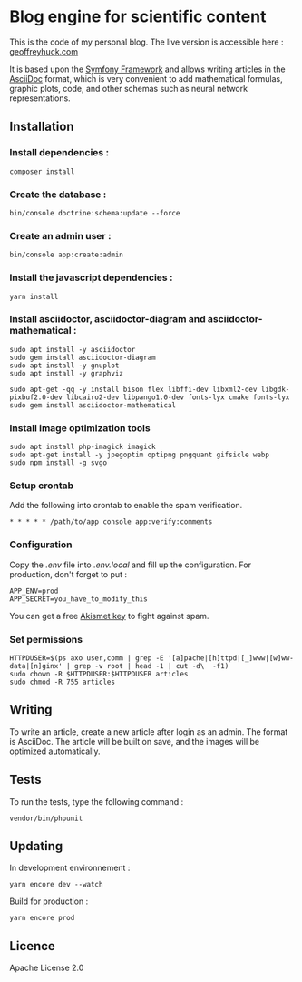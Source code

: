 # Blog engine for scientific content

This is the code of my personal blog. The live version is accessible here : [geoffreyhuck.com](https://geoffreyhuck.com)

It is based upon the [Symfony Framework](https://github.com/symfony/symfony) and allows writing articles in the [AsciiDoc](https://asciidoc.org) format, which is very convenient to add mathematical formulas, graphic plots, code, and other schemas such as neural network representations.

## Installation

### Install dependencies :

    composer install

### Create the database :

    bin/console doctrine:schema:update --force

### Create an admin user :

    bin/console app:create:admin

### Install the javascript dependencies :

    yarn install

### Install asciidoctor, asciidoctor-diagram and asciidoctor-mathematical :

    sudo apt install -y asciidoctor
    sudo gem install asciidoctor-diagram
    sudo apt install -y gnuplot
    sudo apt install -y graphviz

    sudo apt-get -qq -y install bison flex libffi-dev libxml2-dev libgdk-pixbuf2.0-dev libcairo2-dev libpango1.0-dev fonts-lyx cmake fonts-lyx
    sudo gem install asciidoctor-mathematical

### Install image optimization tools

    sudo apt install php-imagick imagick
    sudo apt-get install -y jpegoptim optipng pngquant gifsicle webp
    sudo npm install -g svgo

### Setup crontab

Add the following into crontab to enable the spam verification.

    * * * * * /path/to/app console app:verify:comments

### Configuration

Copy the *.env* file into *.env.local* and fill up the configuration. For production, don't forget to put :

    APP_ENV=prod
    APP_SECRET=you_have_to_modify_this

You can get a free [Akismet key](https://akismet.com/signup/) to fight against spam.

### Set permissions

    HTTPDUSER=$(ps axo user,comm | grep -E '[a]pache|[h]ttpd|[_]www|[w]ww-data|[n]ginx' | grep -v root | head -1 | cut -d\  -f1)
    sudo chown -R $HTTPDUSER:$HTTPDUSER articles
    sudo chmod -R 755 articles

## Writing

To write an article, create a new article after login as an admin. The format is AsciiDoc.
The article will be built on save, and the images will be optimized automatically.

## Tests

To run the tests, type the following command :

    vendor/bin/phpunit

## Updating

In development environnement :
    
    yarn encore dev --watch
    
Build for production :

    yarn encore prod

## Licence

Apache License 2.0
